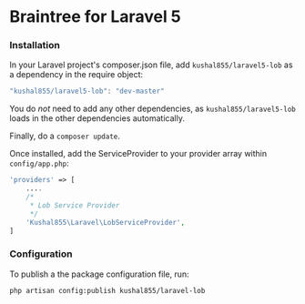 Braintree for Laravel 5
==============

### Installation

In your Laravel project's composer.json file, add `kushal855/laravel5-lob` as a dependency in the require object:

```js
"kushal855/laravel5-lob": "dev-master"
```
    
You do *not* need to add any other dependencies, as `kushal855/laravel5-lob` loads in the other dependencies automatically.

Finally, do a `composer update`.

Once installed, add the ServiceProvider to your provider array within `config/app.php`:

```php
'providers' => [
	....
	/*
	 * Lob Service Provider
	 */
    'Kushal855\Laravel\LobServiceProvider',
]
```
### Configuration

To publish a the package configuration file, run:

```shell
php artisan config:publish kushal855/laravel-lob
```



